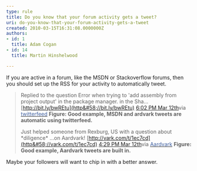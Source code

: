 ```yaml
---
type: rule
title: Do you know that your forum activity gets a tweet?
uri: do-you-know-that-your-forum-activity-gets-a-tweet
created: 2010-03-15T16:31:08.0000000Z
authors:
- id: 1
  title: Adam Cogan
- id: 14
  title: Martin Hinshelwood

---
```



If you are active in a forum, like the MSDN or Stackoverflow forums, then you should set up the RSS for your activity to automatically tweet.


> Replied to the question Error when trying to 'add assembly from project output' in the package manager. in the Sha... [http://bit.ly/bwREtu](http&#58;//bit.ly/bwREtu) [6:02 PM Mar 12th](http&#58;//twitter.com/MrHinsh/status/10382975413)via [<font color="#4060a0">twitterfeed</font>](http&#58;//twitterfeed.com/)
> **Figure: Good example, MSDN and ardvark tweets are automatic using twitterfeed.**
> 
> Just helped someone from Rexburg, US with a question about \*diligence\* ...on Aardvark! [http://vark.com/t/1ec7cd](http&#58;//vark.com/t/1ec7cd) [4:29 PM Mar 12th](http&#58;//twitter.com/MrHinsh/status/10379123354)via [<font color="#4060a0">Aardvark</font>](http&#58;//vark.com/)
> **Figure: Good example, Aardvark tweets are built in.**


Maybe your followers will want to chip in with a better answer.

